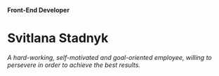 **Front-End Developer**
# Svitlana Stadnyk
*A hard-working, self-motivated and goal-oriented employee, willing to persevere in order to achieve the best results.*